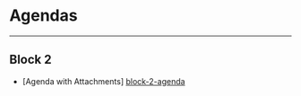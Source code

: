 # Agendas

--------------------------------

## Block 2
- [Agenda with Attachments] [block-2-agenda] 

[block-2-agenda]: https://www.dropbox.com/s/m0tmuqc8x3fnjl5/Agenda%20Math%202%20Int%20Block%202.pdf "Block 2 Agenda"
